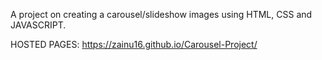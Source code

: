 A project on creating a carousel/slideshow images using HTML, CSS and JAVASCRIPT.


HOSTED PAGES: https://zainu16.github.io/Carousel-Project/
